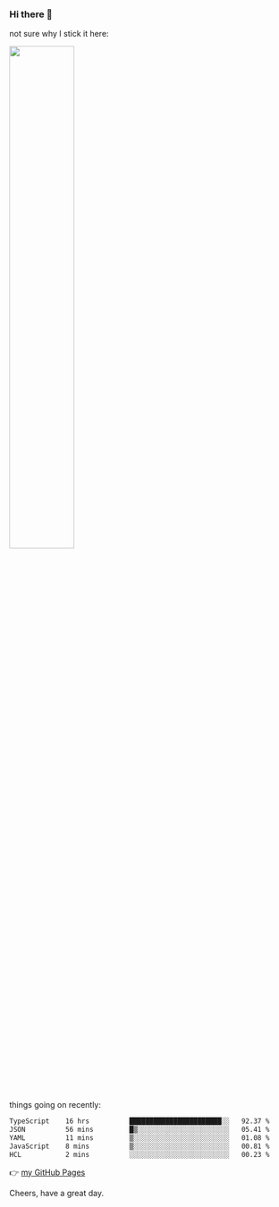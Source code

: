 ### Hi there 👋

not sure why I stick it here:

[<img width="48%" src="https://github-readme-stats.vercel.app/api?username=ykzhukian&show_icons=true&theme=dracula">](https://github.com/anuraghazra/github-readme-stats)


things going on recently:

<!--START_SECTION:waka-->

```txt
TypeScript    16 hrs          ███████████████████████░░   92.37 %
JSON          56 mins         █▒░░░░░░░░░░░░░░░░░░░░░░░   05.41 %
YAML          11 mins         ▒░░░░░░░░░░░░░░░░░░░░░░░░   01.08 %
JavaScript    8 mins          ▒░░░░░░░░░░░░░░░░░░░░░░░░   00.81 %
HCL           2 mins          ░░░░░░░░░░░░░░░░░░░░░░░░░   00.23 %
```

<!--END_SECTION:waka-->

👉 [my GitHub Pages](https://ykzhukian.github.io)

Cheers, have a great day.

